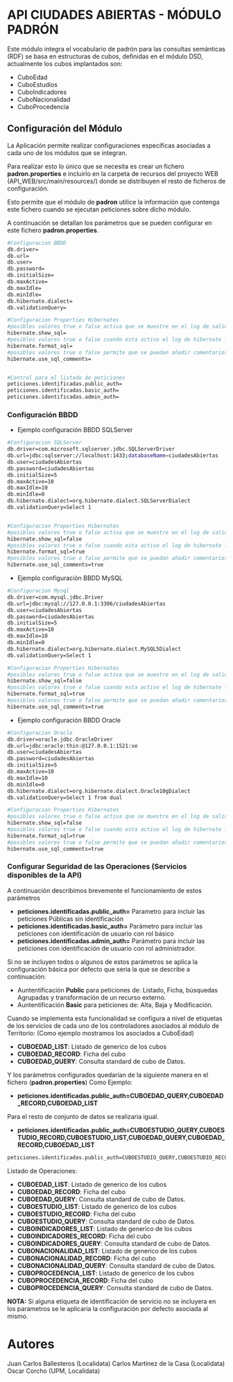 
# API CIUDADES ABIERTAS - MÓDULO PADRÓN

Este módulo integra el vocabulario de padrón para las consultas semánticas (RDF)  se basa en estructuras de cubos, definidas en el módulo DSD, actualmente los cubos implantados son:
-	CuboEdad
-	CuboEstudios
-	CuboIndicadores
-	CuboNacionalidad
-	CuboProcedencia


## Configuración del Módulo

La Aplicación permite realizar configuraciones específicas asociadas a cada uno de los módulos que se integran.

Para realizar esto lo único que se necesita es crear un fichero **padron.properties** e incluirlo en la carpeta de recursos del proyecto WEB (API_WEB/src/main/resources/) donde se distribuyen el resto de ficheros de configuración.

Esto permite que el módulo de **padron** utilice la información que contenga este fichero cuando se ejecutan peticiones sobre dicho módulo.

A continuación se detallan los parámetros que se pueden configurar en este fichero **padron.properties**.


```sh
#Configuracion BBDD
db.driver=
db.url=
db.user=
db.password=
db.initialSize=
db.maxActive=
db.maxIdle=
db.minIdle=
db.hibernate.dialect=
db.validationQuery=

#Configuracion Properties Hibernates
#posibles valores true o false activa que se muestre en el log de salida todas las sentencias de hibernate que se ejecutan en la aplicación.
hibernate.show_sql=
#posibles valores true o false cuando esta activo el log de hibernate las sentencias de SQL se les da formato para que puedan verse en mas de una unica linea de log.
hibernate.format_sql=
#posibles valores true o false permite que se puedan añadir comentarios a las sentencias de SQL mediante programación
hibernate.use_sql_comments=


#Control para el listado de peticiones 
peticiones.identificadas.public_auth=
peticiones.identificadas.basic_auth=
peticiones.identificadas.admin_auth= 


```

### Configuración BBDD

- Ejemplo configuración BBDD SQLServer

```sh
#Configuracion SQLServer
db.driver=com.microsoft.sqlserver.jdbc.SQLServerDriver
db.url=jdbc:sqlserver://localhost:1433;databaseName=ciudadesAbiertas
db.user=ciudadesAbiertas
db.password=ciudadesAbiertas
db.initialSize=5
db.maxActive=10
db.maxIdle=10
db.minIdle=0
db.hibernate.dialect=org.hibernate.dialect.SQLServerDialect
db.validationQuery=Select 1


#Configuracion Properties Hibernates
#posibles valores true o false activa que se muestre en el log de salida todas las sentencias de hibernate que se ejecutan en la aplicación.
hibernate.show_sql=false
#posibles valores true o false cuando esta activo el log de hibernate las sentencias de SQL se les da formato para que puedan verse en mas de una unica linea de log.
hibernate.format_sql=true
#posibles valores true o false permite que se puedan añadir comentarios a las sentencias de SQL mediante programación
hibernate.use_sql_comments=true
```


- Ejemplo configuración BBDD MySQL

```sh
#Configuracion Mysql
db.driver=com.mysql.jdbc.Driver
db.url=jdbc:mysql://127.0.0.1:3306/ciudadesAbiertas
db.user=ciudadesAbiertas
db.password=ciudadesAbiertas
db.initialSize=5
db.maxActive=10
db.maxIdle=10
db.minIdle=0
db.hibernate.dialect=org.hibernate.dialect.MySQL5Dialect
db.validationQuery=Select 1

#Configuracion Properties Hibernates
#posibles valores true o false activa que se muestre en el log de salida todas las sentencias de hibernate que se ejecutan en la aplicación.
hibernate.show_sql=false
#posibles valores true o false cuando esta activo el log de hibernate las sentencias de SQL se les da formato para que puedan verse en mas de una unica linea de log.
hibernate.format_sql=true
#posibles valores true o false permite que se puedan añadir comentarios a las sentencias de SQL mediante programación
hibernate.use_sql_comments=true
```


- Ejemplo configuración BBDD Oracle

```sh
#Configuracion Oracle
db.driver=oracle.jdbc.OracleDriver
db.url=jdbc:oracle:thin:@127.0.0.1:1521:xe
db.user=ciudadesAbiertas
db.password=ciudadesAbiertas
db.initialSize=5
db.maxActive=10
db.maxIdle=10
db.minIdle=0
db.hibernate.dialect=org.hibernate.dialect.Oracle10gDialect
db.validationQuery=Select 1 from dual

#Configuracion Properties Hibernates
#posibles valores true o false activa que se muestre en el log de salida todas las sentencias de hibernate que se ejecutan en la aplicación.
hibernate.show_sql=false
#posibles valores true o false cuando esta activo el log de hibernate las sentencias de SQL se les da formato para que puedan verse en mas de una unica linea de log.
hibernate.format_sql=true
#posibles valores true o false permite que se puedan añadir comentarios a las sentencias de SQL mediante programación
hibernate.use_sql_comments=true
```


### Configurar Seguridad de las Operaciones (Servicios disponibles de la API)
A continuación describimos brevemente el funcionamiento de estos parámetros
- **peticiones.identificadas.public_auth=**  Parametro para incluir las peticiones Públicas sin identificación
- **peticiones.identificadas.basic_auth=** Parámetro para incluir las peticiones con identificación de usuario con rol básico
- **peticiones.identificadas.admin_auth=**
Parámetro para incluir las peticiones con identificación de usuario con rol administrador. 

Si no se incluyen todos o algunos de estos parámetros se aplica la configuración básica por defecto que seria la que se describe a continuación:
- Auntentificación **Public** para peticiones de: Listado, Ficha, búsquedas Agrupadas y transformación de un recurso externo.
- Auntentificación **Basic** para peticiones de: Alta, Baja y Modificación.

Cuando se implementa esta funcionalidad se configura a nivel de etiquetas de los servicios de cada uno de los controladores asociados al módulo de Territorio: (Como ejemplo mostramos los asociados a CuboEdad)
- **CUBOEDAD_LIST**: Listado de generico de los cubos
- **CUBOEDAD_RECORD**: Ficha del cubo
- **CUBOEDAD_QUERY**: Consulta standard de cubo de Datos.


Y los parámetros configurados quedarían de la siguiente manera en el fichero (**padron.properties**) Como Ejemplo:
- **peticiones.identificadas.public_auth=CUBOEDAD_QUERY,CUBOEDAD_RECORD,CUBOEDAD_LIST**

Para el resto de conjunto de datos se realizaria igual.

- **peticiones.identificadas.public_auth=CUBOESTUDIO_QUERY,CUBOESTUDIO_RECORD,CUBOESTUDIO_LIST,CUBOEDAD_QUERY,CUBOEDAD_RECORD,CUBOEDAD_LIST**


```sh
peticiones.identificadas.public_auth=CUBOESTUDIO_QUERY,CUBOESTUDIO_RECORD,CUBOESTUDIO_LIST,CUBOEDAD_QUERY,CUBOEDAD_RECORD,CUBOEDAD_LIST
```

Listado de Operaciones:
- **CUBOEDAD_LIST**: Listado de generico de los cubos
- **CUBOEDAD_RECORD**: Ficha del cubo
- **CUBOEDAD_QUERY**: Consulta standard de cubo de Datos.
- **CUBOESTUDIO_LIST**: Listado de generico de los cubos
- **CUBOESTUDIO_RECORD**: Ficha del cubo
- **CUBOESTUDIO_QUERY**: Consulta standard de cubo de Datos.
- **CUBOINDICADORES_LIST**: Listado de generico de los cubos
- **CUBOINDICADORES_RECORD**: Ficha del cubo
- **CUBOINDICADORES_QUERY**: Consulta standard de cubo de Datos.
- **CUBONACIONALIDAD_LIST**: Listado de generico de los cubos
- **CUBONACIONALIDAD_RECORD**: Ficha del cubo
- **CUBONACIONALIDAD_QUERY**: Consulta standard de cubo de Datos.
- **CUBOPROCEDENCIA_LIST**: Listado de generico de los cubos
- **CUBOPROCEDENCIA_RECORD**: Ficha del cubo
- **CUBOPROCEDENCIA_QUERY**: Consulta standard de cubo de Datos.


**NOTA:** Si alguna etiqueta de identificación de servicio no se incluyera en los parametros se le aplicaria la configuración por defecto asociada al mismo.

# Autores
Juan Carlos Ballesteros (Localidata)
Carlos Martínez de la Casa (Localidata)
Oscar Corcho (UPM, Localidata)
